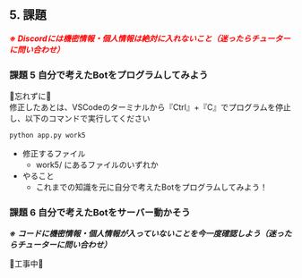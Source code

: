 ## 5. 課題

***<span style="color: red">※ Discordには機密情報・個人情報は絶対に入れないこと（迷ったらチューターに問い合わせ）</span>***

### 課題 5 自分で考えたBotをプログラムしてみよう

🚨忘れずに🚨  
修正したあとは、VSCodeのターミナルから『Ctrl』+『C』でプログラムを停止し、以下のコマンドで実行してください
```ps
python app.py work5
```

- 修正するファイル
  - work5/ にあるファイルのいずれか
- やること
  - これまでの知識を元に自分で考えたBotをプログラムしてみよう！

### 課題 6 自分で考えたBotをサーバー動かそう

***※ コードに機密情報・個人情報が入っていないことを今一度確認しよう（迷ったらチューターに問い合わせ）***

:construction:工事中:construction:
